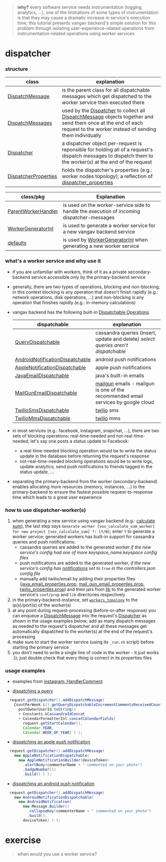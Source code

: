 
> **why?** every software service needs instrumentation (logging, analytics, ...), one of the limitiations of some types of instrumentation is that they may cause a dramatic increase in service's execution time; this tutorial presents vangav backend's simple solution for this problem through isolating user-experience-related operations from instrumentation-related operations using worker services

# dispatcher

### structure

| class | explanation |
| ----- | ----------- |
| [DispatchMessage](https://github.com/vangav/vos_backend/blob/master/src/com/vangav/backend/dispatcher/DispatchMessage.java) | is the parent class for all dispatchable messages which get dispatched to the worker service then executed there |
| [DispatchMessages](https://github.com/vangav/vos_backend/blob/master/src/com/vangav/backend/dispatcher/DispatchMessages.java) | used by the [Dispatcher](https://github.com/vangav/vos_backend/blob/master/src/com/vangav/backend/dispatcher/Dispatcher.java) to collect all [DispatchMessage](https://github.com/vangav/vos_backend/blob/master/src/com/vangav/backend/dispatcher/DispatchMessage.java) objects together and send them once at the end of each request to the worker instead of sending them individually |
| [Dispatcher](https://github.com/vangav/vos_backend/blob/master/src/com/vangav/backend/dispatcher/Dispatcher.java) | a dispatcher object per-request is reponsible for holding all of a request's dispatch messages to dispatch them to the worker(s) at the end of the request |
| [DispatcherProperties](https://github.com/vangav/vos_backend/blob/master/src/com/vangav/backend/dispatcher/DispatcherProperties.java) | holds the dispatcher's properties (e.g.: worker nodes topology); a reflection of [dispatcher_properties](https://github.com/vangav/vos_backend/blob/master/prop/dispatcher_properties.prop) |

| class/pkg | Explanation |
| ----- | ----------- |
| [ParentWorkerHandler](https://github.com/vangav/vos_backend/blob/master/src/com/vangav/backend/dispatcher/worker/ParentWorkerHandler.java) | is used on the worker-service side to handle the execution of incoming dispatcher-messages |
| [WorkerGeneratorInl](https://github.com/vangav/vos_backend/blob/master/src/com/vangav/backend/dispatcher/worker/worker_generator/WorkerGeneratorInl.java) | is used to generate a worker service for a new vangav backend service |
| [defaults](https://github.com/vangav/vos_backend/tree/master/src/com/vangav/backend/dispatcher/worker/worker_generator/defaults) | is used by [WorkerGeneratorInl](https://github.com/vangav/vos_backend/blob/master/src/com/vangav/backend/dispatcher/worker/worker_generator/WorkerGeneratorInl.java) when generating a new worker service |

### what's a worker service and why use it

+ if you are unfamiliar with workers, think of it as a private secondary-backend service accessible only by the primary-backend service
+ generally, there are two types of operations, blocking and non-blocking; in this context blocking is any operation that doesn't finish rapidly (e.g.: network operations, disk operations, ...) and non-blocking is any operation that finishes rapidly (e.g.: in-memory calculations)
+ vangav backend has the following built-in [Dispatchable Operations](https://github.com/vangav/vos_backend/blob/master/src/com/vangav/backend/dispatcher/DispatchMessage.java#L81)

  | dispatchable | explanation |
  | ------------ | ----------- |
  | [QueryDispatchable](https://github.com/vangav/vos_backend/blob/master/src/com/vangav/backend/cassandra/keyspaces/dispatch_message/QueryDispatchable.java) | cassandra queries (insert, update and delete) *select queries aren't dispatchable* |
  | [AndroidNotificationDispatchable](https://github.com/vangav/vos_backend/blob/master/src/com/vangav/backend/push_notifications/android/dispatch_message/AndroidNotificationDispatchable.java) | android push notifications |
  | [AppleNotificationDispatchable](https://github.com/vangav/vos_backend/blob/master/src/com/vangav/backend/push_notifications/apple/dispatch_message/AppleNotificationDispatchable.java) | apple push notifications |
  | [JavaEmailDispatchable](https://github.com/vangav/vos_backend/blob/master/src/com/vangav/backend/networks/email/java_email/dispatch_message/JavaEmailDispatchable.java) | java's built-in emails |
  | [MailGunEmailDispatchable](https://github.com/vangav/vos_backend/blob/master/src/com/vangav/backend/networks/email/mail_gun_email/dispatch_message/MailGunEmailDispatchable.java) | [mailgun](https://www.mailgun.com/) emails - mailgun is one of the recommended email services by google cloud |
  | [TwilioSmsDispatchable](https://github.com/vangav/vos_backend/blob/master/src/com/vangav/backend/networks/twilio/dispatch_message/TwilioSmsDispatchable.java) | [twilio](https://www.twilio.com/) sms |
  | [TwilioMmsDispatchable](https://github.com/vangav/vos_backend/blob/master/src/com/vangav/backend/networks/twilio/dispatch_message/TwilioMmsDispatchable.java) | [twilio](https://www.twilio.com/) mms |

+ in most services (e.g.: facebook, instagram, snapchat, ...), there are two sets of blocking operations: real-time-needed and not-real-time-needed; let's say one posts a status update to Facebook:
  + a real-time-needed blocking operation would be to write the status update in the database before returning the request's response
  + not-real-time-needed blocking operations would be to write logs, update analytics, send push notifications to friends tagged in the status update, ...
+ separating the primary-backend from the worker (secondary-backend) enables allocating more resources (memory, instances, ...) to the primary-backend to ensure the fastest possible request-to-response time which leads to a great user experience

### how to use dispatcher-worker(s)

1. when generating a new service using vangav backend (e.g.: [calculate sum](https://github.com/vangav/vos_backend#generate-a-new-service)), the last step says `Generate worker [vos_calculate_sum_worker] for new project [vos_calculate_sum] ?: [Y/N]`; enter `Y` to generate a worker service; generated workers has built-in support for cassandra queries and push notifications:
    + cassandra queries are added to the generated worker *if the new service's config had one of more keyspace_name.keyspace config files*
    + push notifications are added to the generated worker, *if the new service's config has [notifications](https://github.com/vangav/vos_calculate_sum/blob/master/generator_config/controllers.json#L10) set to `true` in the controllers.json config file*
    + manually add twilio/email by adding their properties files ([java_email_properties.prop](https://github.com/vangav/vos_backend/blob/master/prop/java_email_properties.prop), [mail_gun_email_properties.prop](https://github.com/vangav/vos_backend/blob/master/prop/mail_gun_email_properties.prop), [twilio_properties.prop](https://github.com/vangav/vos_backend/blob/master/prop/twilio_properties.prop)) and their jars from [lib](https://github.com/vangav/vos_backend/tree/master/lib) to the generated worker service's `conf/prop` and `lib` directories respectively
2. in the primary-backend-instance, set [`workers_topology`](https://github.com/vangav/vos_backend/blob/master/prop/dispatcher_properties.prop#L53) to the ip(s)/port(s) of the worker(s)
3. at any point during request-processing (before-or-after response) you can enqueue a [DispatchMessage](https://github.com/vangav/vos_backend/blob/master/src/com/vangav/backend/dispatcher/DispatchMessage.java) into the request's [Dispatcher](https://github.com/vangav/vos_backend/blob/master/src/com/vangav/backend/play_framework/request/Request.java#L210) as shown in the usage examples below; add as many dispatch messages as needed to the request's dispatcher and all these messages get automatically dispatched to the worker(s) at the end of the request's processing
4. make sure to start the worker service (using its `_run.sh` script) before starting the primary service
5. you don't need to write a single line of code in the worker - it just works :)); just double check that every thing is correct in its properties files

### usage examples

+ examples from [instagram: HandlerComment](https://github.com/vangav/vos_instagram/blob/master/app/com/vangav/vos_instagram/controllers/comment/HandlerComment.java)

+ [dispatching a query](https://github.com/vangav/vos_instagram/blob/master/app/com/vangav/vos_instagram/controllers/comment/HandlerComment.java#L234)

```java
  request.getDispatcher().addDispatchMessage(
    CountPerWeek.i().getQueryDispatchableIncrementCommentsReceivedCount(
      postOwnerUserId.toString()
      + Constants.kCassandraIdConcat
      + CalendarFormatterInl.concatCalendarFields(
        request.getStartCalendar(),
        Calendar.YEAR,
        Calendar.WEEK_OF_YEAR) ) );
```

+ [dispatching an apple push notification](https://github.com/vangav/vos_instagram/blob/master/app/com/vangav/vos_instagram/controllers/comment/HandlerComment.java#L283)

```java
  request.getDispatcher().addDispatchMessage(
    new AppleNotificationDispatchable(
      new AppleNotificationBuilder(deviceToken)
        .alertBody(commenterName + " commented on your photo")
        .badgeNumber(1)
        .build() ) );
```

+ [dispatching an android push notification](https://github.com/vangav/vos_instagram/blob/master/app/com/vangav/vos_instagram/controllers/comment/HandlerComment.java#L292)

```java
  request.getDispatcher().addDispatchMessage(
    new AndroidNotificationDispatchable(
      new AndroidNotification(
        new Message.Builder()
          .collapseKey(commenterName + " commented on your photo")
          .build(),
        deviceToken) ) );
```

# exercise
> when would you use a worker service?
